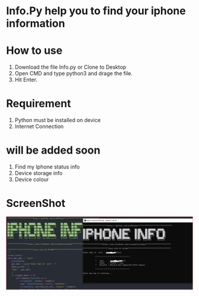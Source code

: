 # Info.Py help you to find your iphone information 
 
# How to use 
1. Download the file Info.py or Clone to Desktop 
2. Open CMD and type python3 and drage the file. 
3. Hit Enter. 

# Requirement 
1. Python must be installed on device
2. Internet Connection 

# will be added soon 
1. Find my Iphone status info 
2. Device storage info 
3. Device colour

# ScreenShot 
![Screenshot](screenshot.PNG)
